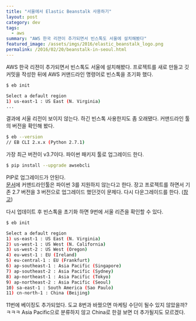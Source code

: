 ```yaml
---
title: "서울에서 Elastic Beanstalk 사용하기"
layout: post
category: dev
tags:
  - aws
summary: "AWS 한국 리젼이 추가되면서 빈스톡도 서울에 설치해봤다"
featured_image: /assets/imgs/2016/elastic_beanstalk_logo.png
permalink: /2016/02/20/beanstalk-in-seoul.html
---
```


AWS 한국 리젼이 추가되면서 빈스톡도 서울에 설치해봤다. 프로젝트를 새로 만들고 깃 커밋을 작성한 뒤에
AWS 커맨드라인 명령어로 빈스톡을 초기화 했다.

```bash
$ eb init

Select a default region
1) us-east-1 : US East (N. Virginia)
...
```

결과에 서울 리전이 보이지 않는다. 하긴 빈스톡 사용한지도 좀 오래됐다. 커맨드라인 툴의 버전을 확인해 봤다.

```bash
$ eb --version
// EB CLI 2.x.x (Python 2.7.1)
```

가장 최근 버전이 v3.7이다. 파이썬 패키지 툴로 업그레이드 한다.

```bash
$ pip install --upgrade awsebcli
```

PIP로 업그레이드가 안된다.  
[문서](http://docs.aws.amazon.com/elasticbeanstalk/latest/dg/eb-cli3-install.html)에
커맨드라인툴은 파이썬 3를 지원하지 않는다고 한다. 장고 프로젝트를 하면서 기존 2.7 버전을
3 버전으로 업그레이드 했던것이 문제다. 다시 다운그레이드를 한다.
([참고](http://stackoverflow.com/questions/5621952/uninstall-python-3-2-on-mac-os-x-10-6-7))

다시 업데이트 후 빈스톡을 초기화 하면 9번에 서울 리즌을 확인할 수 있다.

```bash
$ eb init

Select a default region
1) us-east-1 : US East (N. Virginia)
2) us-west-1 : US West (N. California)
3) us-west-2 : US West (Oregon)
4) eu-west-1 : EU (Ireland)
5) eu-central-1 : EU (Frankfurt)
6) ap-southeast-1 : Asia Pacific (Singapore)
7) ap-southeast-2 : Asia Pacific (Sydney)
8) ap-northeast-1 : Asia Pacific (Tokyo)
9) ap-northeast-2 : Asia Pacific (Seoul)
10) sa-east-1 : South America (Sao Paulo)
11) cn-north-1 : China (Beijing)
```

11번에 베이징도 추가되었다. 도교 8번과 바꿨으면 마케팅 수단이 될수 있지 않았을까?ㅋㅋㅋ
Asia Pacific으로 분류하지 않고 China로 한걸 보면 더 추가될지도 모르겠다.
